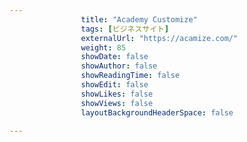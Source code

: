 ---
                title: "Academy Customize"
                tags: [ビジネスサイト]
                externalUrl: "https://acamize.com/"
                weight: 85
                showDate: false
                showAuthor: false
                showReadingTime: false
                showEdit: false
                showLikes: false
                showViews: false
                layoutBackgroundHeaderSpace: false
                ---

